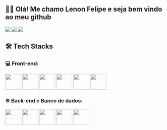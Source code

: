 ## 🖐🏽 Olá! Me chamo Lenon Felipe e seja bem vindo ao meu github

<div>
<a href="https://instagram.com/llenonfelipe" target="_blank"><img loading="lazy" src="https://img.shields.io/badge/-Instagram-%23E4405F?style=for-the-badge&logo=instagram&logoColor=white" target="_blank"></a>
<a href = "lenonfelipe98@gmail.com"><img loading="lazy" src="https://img.shields.io/badge/Gmail-D14836?style=for-the-badge&logo=gmail&logoColor=white" target="_blank"></a>
<a href="https://www.linkedin.com/Lenon-Felipe" target="_blank"><img loading="lazy" src="https://img.shields.io/badge/-LinkedIn-%230077B5?style=for-the-badge&logo=linkedin&logoColor=white" target="_blank"></a>   
</div>


<div>
<h2>🛠 Tech Stacks</h2>
  <h3>💻 Front-end:</h3>
<img height="50px" width="50px" src="https://cdn.jsdelivr.net/gh/devicons/devicon@latest/icons/html5/html5-original.svg" />
<img height="50px" width="50px" src="https://cdn.jsdelivr.net/gh/devicons/devicon@latest/icons/css3/css3-original.svg" />
<img height="50px" width="50px"  src="https://cdn.jsdelivr.net/gh/devicons/devicon@latest/icons/javascript/javascript-original.svg" />
<img height="50px" width="50px"  src="https://cdn.jsdelivr.net/gh/devicons/devicon@latest/icons/typescript/typescript-original.svg" />
<img height="50px" width="50px" src="https://cdn.jsdelivr.net/gh/devicons/devicon@latest/icons/bootstrap/bootstrap-original.svg" />
<img height="50px" width="50px" src="https://cdn.jsdelivr.net/gh/devicons/devicon@latest/icons/react/react-original.svg" />
</div>

<div>
  <h3>⚙ Back-end e Banco de dados:</h3>
<img height="50px" width="50px"  src="https://cdn.jsdelivr.net/gh/devicons/devicon@latest/icons/nodejs/nodejs-plain-wordmark.svg" />
<img height="50px" width="50px"   src="https://cdn.jsdelivr.net/gh/devicons/devicon@latest/icons/java/java-original.svg" />
<img height="50px" width="50px"   src="https://cdn.jsdelivr.net/gh/devicons/devicon@latest/icons/mysql/mysql-original-wordmark.svg" />
<img height="50px" width="50px"  src="https://cdn.jsdelivr.net/gh/devicons/devicon@latest/icons/postgresql/postgresql-plain-wordmark.svg" />
<img height="50px" width="50px"  src="https://cdn.jsdelivr.net/gh/devicons/devicon@latest/icons/mongodb/mongodb-plain-wordmark.svg" />

</div>  



